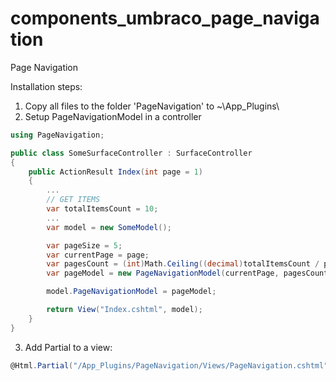 # components_umbraco_page_navigation
Page Navigation

Installation steps:
1. Copy all files to the folder 'PageNavigation' to ~\App_Plugins\
2. Setup PageNavigationModel in a controller
```c#
using PageNavigation;

public class SomeSurfaceController : SurfaceController
{
	public ActionResult Index(int page = 1)
	{
		...
		// GET ITEMS
		var totalItemsCount = 10;
		...
		var model = new SomeModel();

		var pageSize = 5;
		var currentPage = page;
		var pagesCount = (int)Math.Ceiling((decimal)totalItemsCount / pageSize);
		var pageModel = new PageNavigationModel(currentPage, pagesCount, totalItemsCount, pageSize);

		model.PageNavigationModel = pageModel;

		return View("Index.cshtml", model);
	}
}
```

3. Add Partial to a view:
```c#
@Html.Partial("/App_Plugins/PageNavigation/Views/PageNavigation.cshtml", Model.PageNavigationModel)
```
